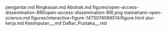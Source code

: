 pengantar.md
Ringkasan.md
Abstrak.md
figures/open-access-dissemination-RRI/open-access-dissemination-RRI.png
memahami-open-science.md
figures/interactive-figure-1473074066514/figure.html
alur-kerja.md
Kesimpulan__.md
Daftar_Pustaka__.md